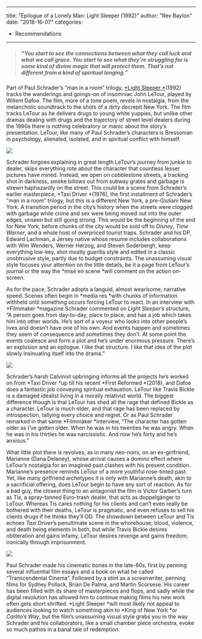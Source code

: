 
---
title: "Epilogue of a Lonely Man: Light Sleeper (1992)"
author: "Rex Baylon"
date: "2018-16-07"
categories:
- Recommendations
---

> ##### *&#8220;You start to see the connections between what they call luck and what we call grace. You start to see what they&#8217;re struggling for is some kind of divine magic that will protect them. That&#8217;s not different from a kind of spiritual longing.&#8221;*

Part of Paul Schrader’s “man in a room” trilogy, [*Light Sleeper *](https://vrv.co/watch/G6795K83Y/Light-Sleeper)(1992) tracks the wanderings and goings-on of insomniac John LeTour, played by Willem Dafoe. The film, more of a tone poem, revels in nostalgia, from the melancholic soundtrack to the shots of a dirty decrepit New York. The film tracks LeTour as he delivers drugs to young white yuppies, but unlike other dramas dealing with drugs and the trajectory of street level dealers during the 1990s there is nothing celebratory or manic about the story’s presentation. LeTour, like many of Paul Schrader’s characters is Bressonian in psychology, alienated, isolated, and in spiritual conflict with himself.

![](https://i0.wp.com/vrvblog.co/wp-content/uploads/2018/07/Light-Sleeper-1.jpg?resize=600%2C327&#038;ssl=1)

Schrader forgoes explaining in great length LeTour’s journey from junkie to dealer, skips everything rote about the character that countless lesser pictures have mined. Instead, we open on cobblestone streets, a tracking shot in darkness, smoke billows out from subway grates and garbage is strewn haphazardly on the street. This could be a scene from Schrader’s earlier masterpiece, *Taxi Driver *(1976), the first installment of Schrader’s “man in a room” trilogy, but this is a different New York, a pre-Giuliani New York. A transition period in the city’s history when the streets were clogged with garbage while crime and sex were being moved out into the outer edges, unseen but still going strong. This would be the beginning of the end for New York, before chunks of the city would be sold off to *Disney*, *Time Warner*, and a whole host of overpriced tourist traps. Schrader and his DP, Edward Lachman, a Jersey native whose resume includes collaborations with Wim Wenders, Werner Herzog, and Steven Soderbergh, keep everything low-key, shot mostly guerilla style and edited in a classic unobtrusive style, partly due to budget constraints. The unassuming visual style focuses your attention on the little details, be it a page from LeTour’s journal or the way the *misé en scene *will comment on the action on-screen.

As for the pace, Schrader adopts a languid, almost wearisome, narrative speed. Scenes often begin in *media res *with chunks of information withheld until something occurs forcing LeTour to react. In an interview with *Filmmaker *magazine Schrader commented on *Light Sleeper*’s structure, “A person goes from day-to-day, place to place, and has a job which takes him into other worlds. He’s sort of a voyeur who looks into other people’s lives and doesn’t have one of his own. And events happen and sometimes they seem of consequence and sometimes they don’t. At some point the events coalesce and form a plot and he’s under enormous pressure. There’s an explosion and an epilogue. I like that structure. I like that idea of the plot slowly insinuating itself into the drama.”

![](https://i0.wp.com/vrvblog.co/wp-content/uploads/2018/07/Light-Sleeper-3-1024x569.jpg?resize=600%2C333&#038;ssl=1)

Schrader’s harsh Calvinist upbringing informs all the projects he’s worked on from *Taxi Driver *up till his recent *First Reformed *(2018), and Dafoe does a fantastic job conveying spiritual exhaustion. LeTour like Travis Bickle is a damaged idealist living in a morally relativist world. The biggest difference though is that LeTour has shed all the rage that defined Bickle as a character. LeTour is much older, and that rage has been replaced by introspection, tallying every choice and regret. Or as Paul Schrader remarked in that same *Filmmaker *interview, “The character has gotten older as I’ve gotten older. When he was in his twenties he was angry. When he was in his thirties he was narcissistic. And now he’s forty and he’s anxious.”

What little plot there is revolves, as in many neo-noirs, on an ex-girlfriend, Marianne (Dana Delaney), whose arrival causes a domino effect where LeTour’s nostalgia for an imagined past clashes with his present condition. Marianne’s presence reminds LeTour of a more youthful rose-tinted past. Yet, like many girlfriend archetypes it is only with Marianne’s death, akin to a sacrificial offering, does LeTour begin to have any sort of reaction. As for a bad guy, the closest thing to an antagonist the film is Victor Garber’s turn as Tis, a spray-tanned Euro-trash dealer, that acts as doppelgänger to LeTour. Whereas Tis cares nothing for his clients and can’t even really be bothered with their deaths, LeTour is pragmatic, and even refuses to sell his clients drugs if he thinks they’ll OD. The showdown between LeTour and Tis echoes *Taxi Driver*’s penultimate scene in the whorehouse; blood, violence, and death being elements in both, but while Travis Bickle desires obliteration and gains infamy, LeTour desires revenge and gains freedom, ironically through imprisonment.

![](https://i1.wp.com/vrvblog.co/wp-content/uploads/2018/07/Light-Sleeper-4-1024x567.jpg?resize=600%2C332&#038;ssl=1)

Paul Schrader made his cinematic bones in the late-60s, first by penning several influential film essays and a book on what he called “Transcendental Cinema”. Followed by a stint as a screenwriter, penning films for Sydney Pollack, Brian De Palma, and Martin Scorsese. His career has been filled with its share of masterpieces and flops, and sadly while the digital revolution has allowed him to continue making films his new work often gets short shrifted. *Light Sleeper *will most likely not appeal to audiences looking to watch something akin to *King of New York *or *Carlito’s Way*, but the film’s unassuming visual style grabs you in the way Schrader and his collaborators, like a small chamber piece orchestra, evoke so much pathos in a banal tale of redemption.
